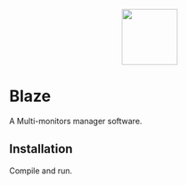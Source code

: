 
<p align="center">
  <img height="100" src="https://github.com/StrykeDev/package-bixel-suite/blob/main/sw-wpf-cs-bixel-blaze/Blaze/Resources/Icons/Icon_Blaze_x256.png">
</p>

# Blaze

A Multi-monitors manager software.

## Installation 

Compile and run.
